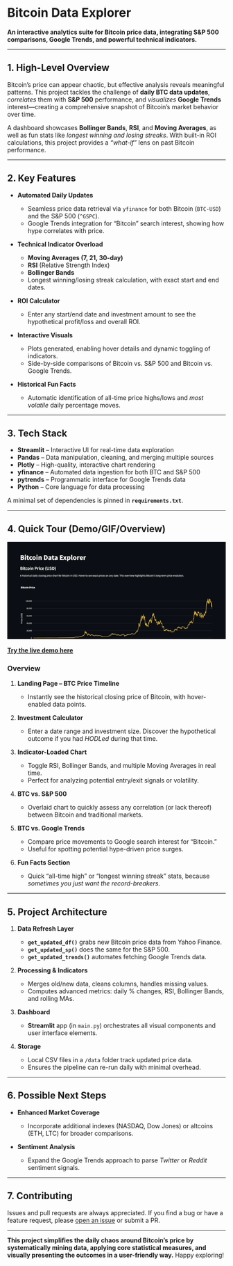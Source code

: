# Bitcoin Data Explorer
**An interactive analytics suite for Bitcoin price data, integrating S&P 500 comparisons, Google Trends, and powerful technical indicators.**

---

## 1. High-Level Overview

Bitcoin’s price can appear chaotic, but effective analysis reveals meaningful patterns. This project tackles the challenge of **daily BTC data updates**, *correlates* them with **S&P 500** performance, and *visualizes* **Google Trends** interest—creating a comprehensive snapshot of Bitcoin’s market behavior over time.

A dashboard showcases **Bollinger Bands**, **RSI**, and **Moving Averages**, as well as fun stats like *longest winning and losing streaks*. With built-in ROI calculations, this project provides a *“what-if”* lens on past Bitcoin performance.

---

## 2. Key Features

- **Automated Daily Updates**  
  - Seamless price data retrieval via `yfinance` for both Bitcoin (`BTC-USD`) and the S&P 500 (`^GSPC`).  
  - Google Trends integration for “Bitcoin” search interest, showing how hype correlates with price.

- **Technical Indicator Overload**  
  - **Moving Averages (7, 21, 30-day)**  
  - **RSI** (Relative Strength Index)  
  - **Bollinger Bands**  
  - Longest winning/losing streak calculation, with exact start and end dates.

- **ROI Calculator**  
  - Enter any start/end date and investment amount to see the hypothetical profit/loss and overall ROI.

- **Interactive Visuals**  
  - Plots generated, enabling hover details and dynamic toggling of indicators.  
  - Side-by-side comparisons of Bitcoin vs. S&P 500 and Bitcoin vs. Google Trends.

- **Historical Fun Facts**  
  - Automatic identification of all-time price highs/lows and *most volatile* daily percentage moves.

---

## 3. Tech Stack

- **Streamlit** – Interactive UI for real-time data exploration  
- **Pandas** – Data manipulation, cleaning, and merging multiple sources  
- **Plotly** – High-quality, interactive chart rendering  
- **yfinance** – Automated data ingestion for both BTC and S&P 500  
- **pytrends** – Programmatic interface for Google Trends data  
- **Python** – Core language for data processing  

A minimal set of dependencies is pinned in **`requirements.txt`**.

---

## 4. Quick Tour (Demo/GIF/Overview)


![Demo GIF](./static/img/demos.gif)

[**Try the live demo here**](https://bitcoin-data-explorer-mazen.streamlit.app/)


### Overview

1. **Landing Page – BTC Price Timeline**  
   - Instantly see the historical closing price of Bitcoin, with hover-enabled data points.

2. **Investment Calculator**  
   - Enter a date range and investment size. Discover the hypothetical outcome if you had *HODLed* during that time.

3. **Indicator-Loaded Chart**  
   - Toggle RSI, Bollinger Bands, and multiple Moving Averages in real time.  
   - Perfect for analyzing potential entry/exit signals or volatility.

4. **BTC vs. S&P 500**  
   - Overlaid chart to quickly assess any correlation (or lack thereof) between Bitcoin and traditional markets.

5. **BTC vs. Google Trends**  
   - Compare price movements to Google search interest for “Bitcoin.”  
   - Useful for spotting potential hype-driven price surges.

6. **Fun Facts Section**  
   - Quick “all-time high” or “longest winning streak” stats, because *sometimes you just want the record-breakers*.

---

## 5. Project Architecture

1. **Data Refresh Layer**  
   - **`get_updated_df()`** grabs new Bitcoin price data from Yahoo Finance.  
   - **`get_updated_sp()`** does the same for the S&P 500.  
   - **`get_updated_trends()`** automates fetching Google Trends data.

2. **Processing & Indicators**  
   - Merges old/new data, cleans columns, handles missing values.  
   - Computes advanced metrics: daily % changes, RSI, Bollinger Bands, and rolling MAs.

3. **Dashboard**  
   - **Streamlit** app (in `main.py`) orchestrates all visual components and user interface elements.

4. **Storage**  
   - Local CSV files in a `/data` folder track updated price data.  
   - Ensures the pipeline can re-run daily with minimal overhead.

---

## 6. Possible Next Steps

- **Enhanced Market Coverage**  
  - Incorporate additional indexes (NASDAQ, Dow Jones) or altcoins (ETH, LTC) for broader comparisons.

- **Sentiment Analysis**  
  - Expand the Google Trends approach to parse *Twitter* or *Reddit* sentiment signals.

---

## 7. Contributing

Issues and pull requests are always appreciated. If you find a bug or have a feature request, please [open an issue](#) or submit a PR.

---

**This project simplifies the daily chaos around Bitcoin’s price by systematically mining data, applying core statistical measures, and visually presenting the outcomes in a user-friendly way.** Happy exploring!